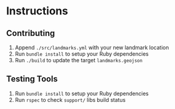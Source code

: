 # Instructions

## Contributing

1. Append `./src/landmarks.yml` with your new landmark location
2. Run `bundle install` to setup your Ruby dependencies
3. Run `./build` to update the target `landmarks.geojson`

## Testing Tools

1. Run `bundle install` to setup your Ruby dependencies
2. Run `rspec` to check `support/` libs build status
